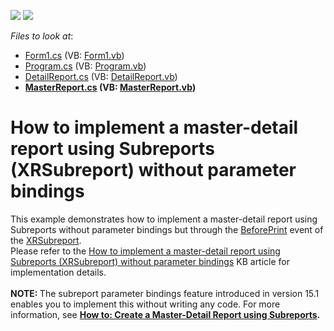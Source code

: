 <!-- default badges list -->
[![](https://img.shields.io/badge/Open_in_DevExpress_Support_Center-FF7200?style=flat-square&logo=DevExpress&logoColor=white)](https://supportcenter.devexpress.com/ticket/details/T262615)
[![](https://img.shields.io/badge/📖_How_to_use_DevExpress_Examples-e9f6fc?style=flat-square)](https://docs.devexpress.com/GeneralInformation/403183)
<!-- default badges end -->
<!-- default file list -->
*Files to look at*:

* [Form1.cs](./CS/Form1.cs) (VB: [Form1.vb](./VB/Form1.vb))
* [Program.cs](./CS/Program.cs) (VB: [Program.vb](./VB/Program.vb))
* [DetailReport.cs](./CS/Reports/DetailReport.cs) (VB: [DetailReport.vb](./VB/Reports/DetailReport.vb))
* **[MasterReport.cs](./CS/Reports/MasterReport.cs) (VB: [MasterReport.vb](./VB/Reports/MasterReport.vb))**
<!-- default file list end -->
# How to implement a master-detail report using Subreports (XRSubreport) without parameter bindings


This example demonstrates how to implement a master-detail report using Subreports without parameter bindings but through the <a href="https://documentation.devexpress.com/#XtraReports/DevExpressXtraReportsUIXRControl_BeforePrinttopic">BeforePrint</a> event of the <a href="https://documentation.devexpress.com/#XtraReports/clsDevExpressXtraReportsUIXRSubreporttopic">XRSubreport</a>.<br />Please refer to the <a href="https://www.devexpress.com/Support/Center/p/T262618">How to implement a master-detail report using Subreports (XRSubreport) without parameter bindings</a> KB article for implementation details.<br /><br /><strong>NOTE: </strong>The subreport parameter bindings feature introduced in version 15.1 enables you to implement this without writing any code. For more information, see <strong><a href="https://documentation.devexpress.com/#xtrareports/CustomDocument4629">How to: Create a Master-Detail Report using Subreports</a>.</strong>

<br/>


